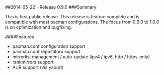 ##2014-05-22 - Release 0.9.0
###Summary

This is first public release. This release is feature complete and is compatible
with most pacman configurations. The focus from 0.9.0 to 1.0.0 is on
optimization and bugfixing.

####Features

- pacman.conf configuration support
- pacman.conf repostitoru support
- mirrorlist management / auto-update (ipv4 / ipv6, http / https-only)
- rankmirrors support
- AUR support (via yaourt)
